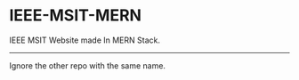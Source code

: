 # IEEE-MSIT-MERN
IEEE MSIT Website made In MERN Stack.

---
Ignore the other repo with the same name.
